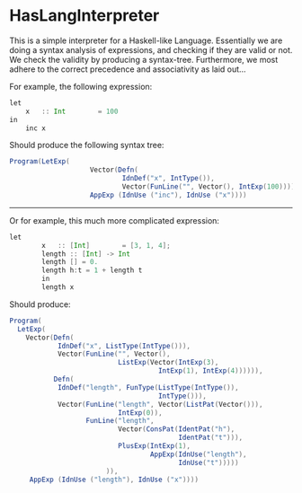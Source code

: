 # HasLangInterpreter

This is a simple interpreter for a Haskell-like Language. Essentially we are doing a syntax analysis of expressions, and checking if they are valid or not. We check the validity by producing a syntax-tree. Furthermore, we most adhere to the correct precedence and associativity as laid out...



For example, the following expression:

```scala
let
    x   :: Int        = 100
in
    inc x
```

Should produce the following syntax tree:

```scala
Program(LetExp(
                    Vector(Defn(
                            IdnDef("x", IntType()),
                            Vector(FunLine("", Vector(), IntExp(100))))),
                    AppExp (IdnUse ("inc"), IdnUse ("x"))))
```

_________________


Or for example, this much more complicated expression:

```scala
let
        x   :: [Int]        = [3, 1, 4];
        length :: [Int] -> Int
        length [] = 0.
        length h:t = 1 + length t
        in
        length x
```

Should produce:

```scala
Program(
  LetExp(
    Vector(Defn(
            IdnDef("x", ListType(IntType())),
            Vector(FunLine("", Vector(),
                           ListExp(Vector(IntExp(3),
                                     IntExp(1), IntExp(4)))))),
           Defn(
            IdnDef("length", FunType(ListType(IntType()),
                                     IntType())),
            Vector(FunLine("length", Vector(ListPat(Vector())),
                           IntExp(0)),
                   FunLine("length",
                           Vector(ConsPat(IdentPat("h"),
                                          IdentPat("t"))),
                           PlusExp(IntExp(1),
                                   AppExp(IdnUse("length"),
                                          IdnUse("t")))))
                        )),
     AppExp (IdnUse ("length"), IdnUse ("x"))))
```

